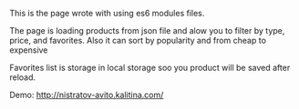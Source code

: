 This is the page wrote with using es6 modules files.

The page is loading products from json file and alow you to filter by type, price, and favorites.
Also it can sort by popularity and from cheap to expensive

Favorites list is storage in local storage soo you product will be saved after reload.

Demo: http://nistratov-avito.kalitina.com/